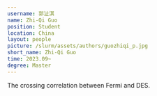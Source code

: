 ```yaml
---
username: 郭沚淇
name: Zhi-Qi Guo
position: Student
location: China
layout: people
picture: /slurm/assets/authors/guozhiqi_p.jpg
short_name: Zhi-Qi Guo
time: 2023.09~
degree: Master
---
```


The crossing correlation between Fermi and DES.

